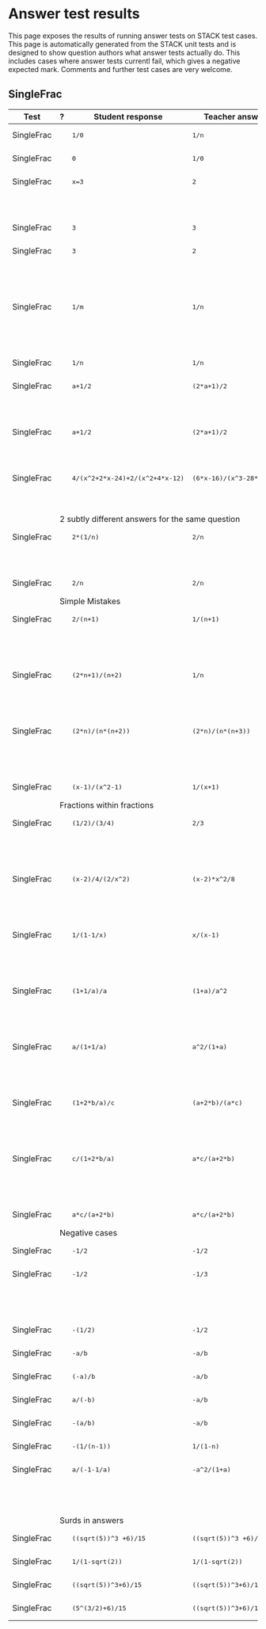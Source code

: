 # Answer test results

This page exposes the results of running answer tests on STACK test cases.  This page is automatically generated from the STACK unit tests and is designed to show question authors what answer tests actually do.  This includes cases where answer tests currentl fail, which gives a negative expected mark.  Comments and further test cases are very welcome.



<h2>SingleFrac</h2><div class="no-overflow"><table class="flexible table table-striped table-hover generaltable generalbox stacktestsuite"><thead><tr><th class="header c0" scope="col">Test<div class="commands"></div></th><th class="header c1" scope="col">?<div class="commands"></div></th><th class="header c2" scope="col">Student response<div class="commands"></div></th><th class="header c3" scope="col">Teacher answer<div class="commands"></div></th><th class="header c4" scope="col">Opt<div class="commands"></div></th><th class="header c5" scope="col">Mark<div class="commands"></div></th><th class="header c6" scope="col">Answer note<div class="commands"></div></th>
</tr></thead><tbody>
<tr class="expectedfail">
  <td class="cell c0">SingleFrac</td>
  <td class="cell c1"><span style="color:orange;"><i class="fa fa-adjust"></i></span></td>
  <td class="cell c2"><pre>1/0</pre></td>
  <td class="cell c3"><pre>1/n</pre></td>
  <td class="cell c4"></td>
  <td class="cell c5">-1</td>
  <td class="cell c6">ATSingleFrac_STACKERROR_SAns.</td>
</tr>
<tr class="expectedfail">
  <td class="cell c0">SingleFrac</td>
  <td class="cell c1"><span style="color:orange;"><i class="fa fa-adjust"></i></span></td>
  <td class="cell c2"><pre>0</pre></td>
  <td class="cell c3"><pre>1/0</pre></td>
  <td class="cell c4"></td>
  <td class="cell c5">-1</td>
  <td class="cell c6">ATSingleFrac_STACKERROR_TAns.</td>
</tr>
<tr class="pass">
  <td class="cell c0">SingleFrac</td>
  <td class="cell c1"><span style="color:green;"><i class="fa fa-check"></i></span></td>
  <td class="cell c2"><pre>x=3</pre></td>
  <td class="cell c3"><pre>2</pre></td>
  <td class="cell c4"></td>
  <td class="cell c5">0</td>
  <td class="cell c6">ATSingleFrac_SA_not_expression.</td>
</tr>
<tr class="pass">
  <td class="cell c0"><td colspan="2"></td></td>
  <td class="cell c1"><td colspan="4">Your answer should be an expression, not an equation, inequality, list, set or matrix.</td></td>
</tr>
<tr class="pass">
  <td class="cell c0">SingleFrac</td>
  <td class="cell c1"><span style="color:green;"><i class="fa fa-check"></i></span></td>
  <td class="cell c2"><pre>3</pre></td>
  <td class="cell c3"><pre>3</pre></td>
  <td class="cell c4"></td>
  <td class="cell c5">1</td>
  <td class="cell c6"></td>
</tr>
<tr class="pass">
  <td class="cell c0">SingleFrac</td>
  <td class="cell c1"><span style="color:green;"><i class="fa fa-check"></i></span></td>
  <td class="cell c2"><pre>3</pre></td>
  <td class="cell c3"><pre>2</pre></td>
  <td class="cell c4"></td>
  <td class="cell c5">0</td>
  <td class="cell c6">ATSingleFrac_ret_exp.</td>
</tr>
<tr class="pass">
  <td class="cell c0"><td colspan="2"></td></td>
  <td class="cell c1"><td colspan="4">Your answer is not algebraically equivalent to the correct answer. You must have done something wrong.</td></td>
</tr>
<tr class="pass">
  <td class="cell c0">SingleFrac</td>
  <td class="cell c1"><span style="color:green;"><i class="fa fa-check"></i></span></td>
  <td class="cell c2"><pre>1/m</pre></td>
  <td class="cell c3"><pre>1/n</pre></td>
  <td class="cell c4"></td>
  <td class="cell c5">0</td>
  <td class="cell c6">ATSingleFrac_true. ATSingleFrac_ret_exp.</td>
</tr>
<tr class="pass">
  <td class="cell c0"><td colspan="2"></td></td>
  <td class="cell c1"><td colspan="4"> Your answer is not algebraically equivalent to the correct answer. You must have done something wrong.</td></td>
</tr>
<tr class="pass">
  <td class="cell c0">SingleFrac</td>
  <td class="cell c1"><span style="color:green;"><i class="fa fa-check"></i></span></td>
  <td class="cell c2"><pre>1/n</pre></td>
  <td class="cell c3"><pre>1/n</pre></td>
  <td class="cell c4"></td>
  <td class="cell c5">1</td>
  <td class="cell c6">ATSingleFrac_true.</td>
</tr>
<tr class="pass">
  <td class="cell c0">SingleFrac</td>
  <td class="cell c1"><span style="color:green;"><i class="fa fa-check"></i></span></td>
  <td class="cell c2"><pre>a+1/2</pre></td>
  <td class="cell c3"><pre>(2*a+1)/2</pre></td>
  <td class="cell c4"></td>
  <td class="cell c5">0</td>
  <td class="cell c6">ATSingleFrac_part.</td>
</tr>
<tr class="pass">
  <td class="cell c0"><td colspan="2"></td></td>
  <td class="cell c1"><td colspan="4">Your answer needs to be a single fraction of the form <span class="filter_mathjaxloader_equation"><span class="nolink">\( {a}\over{b} \)</span></span>.</td></td>
</tr>
<tr class="pass">
  <td class="cell c0">SingleFrac</td>
  <td class="cell c1"><span style="color:green;"><i class="fa fa-check"></i></span></td>
  <td class="cell c2"><pre>a+1/2</pre></td>
  <td class="cell c3"><pre>(2*a+1)/2</pre></td>
  <td class="cell c4"></td>
  <td class="cell c5">0</td>
  <td class="cell c6">ATSingleFrac_part.</td>
</tr>
<tr class="pass">
  <td class="cell c0"><td colspan="2"></td></td>
  <td class="cell c1"><td colspan="4">Your answer needs to be a single fraction of the form <span class="filter_mathjaxloader_equation"><span class="nolink">\( {a}\over{b} \)</span></span>.</td></td>
</tr>
<tr class="pass">
  <td class="cell c0">SingleFrac</td>
  <td class="cell c1"><span style="color:green;"><i class="fa fa-check"></i></span></td>
  <td class="cell c2"><pre>4/(x^2+2*x-24)+2/(x^2+4*x-12)</pre></td>
  <td class="cell c3"><pre>(6*x-16)/(x^3-28*x+48)</pre></td>
  <td class="cell c4"></td>
  <td class="cell c5">0</td>
  <td class="cell c6">ATSingleFrac_part.</td>
</tr>
<tr class="pass">
  <td class="cell c0"><td colspan="2"></td></td>
  <td class="cell c1"><td colspan="4">Your answer needs to be a single fraction of the form <span class="filter_mathjaxloader_equation"><span class="nolink">\( {a}\over{b} \)</span></span>.</td></td>
</tr>
<tr class="notes">
  <td class="cell c0"><td colspan="6">2 subtly different answers for the same question</td></td>
</tr>
<tr class="pass">
  <td class="cell c0">SingleFrac</td>
  <td class="cell c1"><span style="color:green;"><i class="fa fa-check"></i></span></td>
  <td class="cell c2"><pre>2*(1/n)</pre></td>
  <td class="cell c3"><pre>2/n</pre></td>
  <td class="cell c4"></td>
  <td class="cell c5">0</td>
  <td class="cell c6">ATSingleFrac_part.</td>
</tr>
<tr class="pass">
  <td class="cell c0"><td colspan="2"></td></td>
  <td class="cell c1"><td colspan="4">Your answer needs to be a single fraction of the form <span class="filter_mathjaxloader_equation"><span class="nolink">\( {a}\over{b} \)</span></span>.</td></td>
</tr>
<tr class="pass">
  <td class="cell c0">SingleFrac</td>
  <td class="cell c1"><span style="color:green;"><i class="fa fa-check"></i></span></td>
  <td class="cell c2"><pre>2/n</pre></td>
  <td class="cell c3"><pre>2/n</pre></td>
  <td class="cell c4"></td>
  <td class="cell c5">1</td>
  <td class="cell c6">ATSingleFrac_true.</td>
</tr>
<tr class="notes">
  <td class="cell c0"><td colspan="6">Simple Mistakes</td></td>
</tr>
<tr class="pass">
  <td class="cell c0">SingleFrac</td>
  <td class="cell c1"><span style="color:green;"><i class="fa fa-check"></i></span></td>
  <td class="cell c2"><pre>2/(n+1)</pre></td>
  <td class="cell c3"><pre>1/(n+1)</pre></td>
  <td class="cell c4"></td>
  <td class="cell c5">0</td>
  <td class="cell c6">ATSingleFrac_true. ATSingleFrac_ret_exp.</td>
</tr>
<tr class="pass">
  <td class="cell c0"><td colspan="2"></td></td>
  <td class="cell c1"><td colspan="4"> Your answer is not algebraically equivalent to the correct answer. You must have done something wrong.</td></td>
</tr>
<tr class="pass">
  <td class="cell c0">SingleFrac</td>
  <td class="cell c1"><span style="color:green;"><i class="fa fa-check"></i></span></td>
  <td class="cell c2"><pre>(2*n+1)/(n+2)</pre></td>
  <td class="cell c3"><pre>1/n</pre></td>
  <td class="cell c4"></td>
  <td class="cell c5">0</td>
  <td class="cell c6">ATSingleFrac_true. ATSingleFrac_ret_exp.</td>
</tr>
<tr class="pass">
  <td class="cell c0"><td colspan="2"></td></td>
  <td class="cell c1"><td colspan="4"> Your answer is not algebraically equivalent to the correct answer. You must have done something wrong.</td></td>
</tr>
<tr class="pass">
  <td class="cell c0">SingleFrac</td>
  <td class="cell c1"><span style="color:green;"><i class="fa fa-check"></i></span></td>
  <td class="cell c2"><pre>(2*n)/(n*(n+2))</pre></td>
  <td class="cell c3"><pre>(2*n)/(n*(n+3))</pre></td>
  <td class="cell c4"></td>
  <td class="cell c5">0</td>
  <td class="cell c6">ATSingleFrac_true. ATSingleFrac_ret_exp.</td>
</tr>
<tr class="pass">
  <td class="cell c0"><td colspan="2"></td></td>
  <td class="cell c1"><td colspan="4"> Your answer is not algebraically equivalent to the correct answer. You must have done something wrong.</td></td>
</tr>
<tr class="pass">
  <td class="cell c0">SingleFrac</td>
  <td class="cell c1"><span style="color:green;"><i class="fa fa-check"></i></span></td>
  <td class="cell c2"><pre>(x-1)/(x^2-1)</pre></td>
  <td class="cell c3"><pre>1/(x+1)</pre></td>
  <td class="cell c4"></td>
  <td class="cell c5">1</td>
  <td class="cell c6">ATSingleFrac_true.</td>
</tr>
<tr class="notes">
  <td class="cell c0"><td colspan="6">Fractions within fractions</td></td>
</tr>
<tr class="pass">
  <td class="cell c0">SingleFrac</td>
  <td class="cell c1"><span style="color:green;"><i class="fa fa-check"></i></span></td>
  <td class="cell c2"><pre>(1/2)/(3/4)</pre></td>
  <td class="cell c3"><pre>2/3</pre></td>
  <td class="cell c4"></td>
  <td class="cell c5">0</td>
  <td class="cell c6">ATSingleFrac_div.</td>
</tr>
<tr class="pass">
  <td class="cell c0"><td colspan="2"></td></td>
  <td class="cell c1"><td colspan="4">Your answer contains fractions within fractions. You need to clear these and write your answer as a single fraction.</td></td>
</tr>
<tr class="pass">
  <td class="cell c0">SingleFrac</td>
  <td class="cell c1"><span style="color:green;"><i class="fa fa-check"></i></span></td>
  <td class="cell c2"><pre>(x-2)/4/(2/x^2)</pre></td>
  <td class="cell c3"><pre>(x-2)*x^2/8</pre></td>
  <td class="cell c4"></td>
  <td class="cell c5">0</td>
  <td class="cell c6">ATSingleFrac_div.</td>
</tr>
<tr class="pass">
  <td class="cell c0"><td colspan="2"></td></td>
  <td class="cell c1"><td colspan="4">Your answer contains fractions within fractions. You need to clear these and write your answer as a single fraction.</td></td>
</tr>
<tr class="pass">
  <td class="cell c0">SingleFrac</td>
  <td class="cell c1"><span style="color:green;"><i class="fa fa-check"></i></span></td>
  <td class="cell c2"><pre>1/(1-1/x)</pre></td>
  <td class="cell c3"><pre>x/(x-1)</pre></td>
  <td class="cell c4"></td>
  <td class="cell c5">0</td>
  <td class="cell c6">ATSingleFrac_div.</td>
</tr>
<tr class="pass">
  <td class="cell c0"><td colspan="2"></td></td>
  <td class="cell c1"><td colspan="4">Your answer contains fractions within fractions. You need to clear these and write your answer as a single fraction.</td></td>
</tr>
<tr class="pass">
  <td class="cell c0">SingleFrac</td>
  <td class="cell c1"><span style="color:green;"><i class="fa fa-check"></i></span></td>
  <td class="cell c2"><pre>(1+1/a)/a</pre></td>
  <td class="cell c3"><pre>(1+a)/a^2</pre></td>
  <td class="cell c4"></td>
  <td class="cell c5">0</td>
  <td class="cell c6">ATSingleFrac_div.</td>
</tr>
<tr class="pass">
  <td class="cell c0"><td colspan="2"></td></td>
  <td class="cell c1"><td colspan="4">Your answer contains fractions within fractions. You need to clear these and write your answer as a single fraction.</td></td>
</tr>
<tr class="pass">
  <td class="cell c0">SingleFrac</td>
  <td class="cell c1"><span style="color:green;"><i class="fa fa-check"></i></span></td>
  <td class="cell c2"><pre>a/(1+1/a)</pre></td>
  <td class="cell c3"><pre>a^2/(1+a)</pre></td>
  <td class="cell c4"></td>
  <td class="cell c5">0</td>
  <td class="cell c6">ATSingleFrac_div.</td>
</tr>
<tr class="pass">
  <td class="cell c0"><td colspan="2"></td></td>
  <td class="cell c1"><td colspan="4">Your answer contains fractions within fractions. You need to clear these and write your answer as a single fraction.</td></td>
</tr>
<tr class="pass">
  <td class="cell c0">SingleFrac</td>
  <td class="cell c1"><span style="color:green;"><i class="fa fa-check"></i></span></td>
  <td class="cell c2"><pre>(1+2*b/a)/c</pre></td>
  <td class="cell c3"><pre>(a+2*b)/(a*c)</pre></td>
  <td class="cell c4"></td>
  <td class="cell c5">0</td>
  <td class="cell c6">ATSingleFrac_div.</td>
</tr>
<tr class="pass">
  <td class="cell c0"><td colspan="2"></td></td>
  <td class="cell c1"><td colspan="4">Your answer contains fractions within fractions. You need to clear these and write your answer as a single fraction.</td></td>
</tr>
<tr class="pass">
  <td class="cell c0">SingleFrac</td>
  <td class="cell c1"><span style="color:green;"><i class="fa fa-check"></i></span></td>
  <td class="cell c2"><pre>c/(1+2*b/a)</pre></td>
  <td class="cell c3"><pre>a*c/(a+2*b)</pre></td>
  <td class="cell c4"></td>
  <td class="cell c5">0</td>
  <td class="cell c6">ATSingleFrac_div.</td>
</tr>
<tr class="pass">
  <td class="cell c0"><td colspan="2"></td></td>
  <td class="cell c1"><td colspan="4">Your answer contains fractions within fractions. You need to clear these and write your answer as a single fraction.</td></td>
</tr>
<tr class="pass">
  <td class="cell c0">SingleFrac</td>
  <td class="cell c1"><span style="color:green;"><i class="fa fa-check"></i></span></td>
  <td class="cell c2"><pre>a*c/(a+2*b)</pre></td>
  <td class="cell c3"><pre>a*c/(a+2*b)</pre></td>
  <td class="cell c4"></td>
  <td class="cell c5">1</td>
  <td class="cell c6">ATSingleFrac_true.</td>
</tr>
<tr class="notes">
  <td class="cell c0"><td colspan="6">Negative cases</td></td>
</tr>
<tr class="pass">
  <td class="cell c0">SingleFrac</td>
  <td class="cell c1"><span style="color:green;"><i class="fa fa-check"></i></span></td>
  <td class="cell c2"><pre>-1/2</pre></td>
  <td class="cell c3"><pre>-1/2</pre></td>
  <td class="cell c4"></td>
  <td class="cell c5">1</td>
  <td class="cell c6">ATSingleFrac_true.</td>
</tr>
<tr class="pass">
  <td class="cell c0">SingleFrac</td>
  <td class="cell c1"><span style="color:green;"><i class="fa fa-check"></i></span></td>
  <td class="cell c2"><pre>-1/2</pre></td>
  <td class="cell c3"><pre>-1/3</pre></td>
  <td class="cell c4"></td>
  <td class="cell c5">0</td>
  <td class="cell c6">ATSingleFrac_true. ATSingleFrac_ret_exp.</td>
</tr>
<tr class="pass">
  <td class="cell c0"><td colspan="2"></td></td>
  <td class="cell c1"><td colspan="4"> Your answer is not algebraically equivalent to the correct answer. You must have done something wrong.</td></td>
</tr>
<tr class="pass">
  <td class="cell c0">SingleFrac</td>
  <td class="cell c1"><span style="color:green;"><i class="fa fa-check"></i></span></td>
  <td class="cell c2"><pre>-(1/2)</pre></td>
  <td class="cell c3"><pre>-1/2</pre></td>
  <td class="cell c4"></td>
  <td class="cell c5">1</td>
  <td class="cell c6">ATSingleFrac_true.</td>
</tr>
<tr class="pass">
  <td class="cell c0">SingleFrac</td>
  <td class="cell c1"><span style="color:green;"><i class="fa fa-check"></i></span></td>
  <td class="cell c2"><pre>-a/b</pre></td>
  <td class="cell c3"><pre>-a/b</pre></td>
  <td class="cell c4"></td>
  <td class="cell c5">1</td>
  <td class="cell c6">ATSingleFrac_true.</td>
</tr>
<tr class="pass">
  <td class="cell c0">SingleFrac</td>
  <td class="cell c1"><span style="color:green;"><i class="fa fa-check"></i></span></td>
  <td class="cell c2"><pre>(-a)/b</pre></td>
  <td class="cell c3"><pre>-a/b</pre></td>
  <td class="cell c4"></td>
  <td class="cell c5">1</td>
  <td class="cell c6">ATSingleFrac_true.</td>
</tr>
<tr class="pass">
  <td class="cell c0">SingleFrac</td>
  <td class="cell c1"><span style="color:green;"><i class="fa fa-check"></i></span></td>
  <td class="cell c2"><pre>a/(-b)</pre></td>
  <td class="cell c3"><pre>-a/b</pre></td>
  <td class="cell c4"></td>
  <td class="cell c5">1</td>
  <td class="cell c6">ATSingleFrac_true.</td>
</tr>
<tr class="pass">
  <td class="cell c0">SingleFrac</td>
  <td class="cell c1"><span style="color:green;"><i class="fa fa-check"></i></span></td>
  <td class="cell c2"><pre>-(a/b)</pre></td>
  <td class="cell c3"><pre>-a/b</pre></td>
  <td class="cell c4"></td>
  <td class="cell c5">1</td>
  <td class="cell c6">ATSingleFrac_true.</td>
</tr>
<tr class="pass">
  <td class="cell c0">SingleFrac</td>
  <td class="cell c1"><span style="color:green;"><i class="fa fa-check"></i></span></td>
  <td class="cell c2"><pre>-(1/(n-1))</pre></td>
  <td class="cell c3"><pre>1/(1-n)</pre></td>
  <td class="cell c4"></td>
  <td class="cell c5">1</td>
  <td class="cell c6">ATSingleFrac_true.</td>
</tr>
<tr class="pass">
  <td class="cell c0">SingleFrac</td>
  <td class="cell c1"><span style="color:green;"><i class="fa fa-check"></i></span></td>
  <td class="cell c2"><pre>a/(-1-1/a)</pre></td>
  <td class="cell c3"><pre>-a^2/(1+a)</pre></td>
  <td class="cell c4"></td>
  <td class="cell c5">0</td>
  <td class="cell c6">ATSingleFrac_div.</td>
</tr>
<tr class="pass">
  <td class="cell c0"><td colspan="2"></td></td>
  <td class="cell c1"><td colspan="4">Your answer contains fractions within fractions. You need to clear these and write your answer as a single fraction.</td></td>
</tr>
<tr class="notes">
  <td class="cell c0"><td colspan="6">Surds in answers</td></td>
</tr>
<tr class="pass">
  <td class="cell c0">SingleFrac</td>
  <td class="cell c1"><span style="color:green;"><i class="fa fa-check"></i></span></td>
  <td class="cell c2"><pre>((sqrt(5))^3 +6)/15</pre></td>
  <td class="cell c3"><pre>((sqrt(5))^3 +6)/15</pre></td>
  <td class="cell c4"></td>
  <td class="cell c5">1</td>
  <td class="cell c6">ATSingleFrac_true.</td>
</tr>
<tr class="pass">
  <td class="cell c0">SingleFrac</td>
  <td class="cell c1"><span style="color:green;"><i class="fa fa-check"></i></span></td>
  <td class="cell c2"><pre>1/(1-sqrt(2))</pre></td>
  <td class="cell c3"><pre>1/(1-sqrt(2))</pre></td>
  <td class="cell c4"></td>
  <td class="cell c5">1</td>
  <td class="cell c6">ATSingleFrac_true.</td>
</tr>
<tr class="pass">
  <td class="cell c0">SingleFrac</td>
  <td class="cell c1"><span style="color:green;"><i class="fa fa-check"></i></span></td>
  <td class="cell c2"><pre>((sqrt(5))^3+6)/15</pre></td>
  <td class="cell c3"><pre>((sqrt(5))^3+6)/15</pre></td>
  <td class="cell c4"></td>
  <td class="cell c5">1</td>
  <td class="cell c6">ATSingleFrac_true.</td>
</tr>
<tr class="pass">
  <td class="cell c0">SingleFrac</td>
  <td class="cell c1"><span style="color:green;"><i class="fa fa-check"></i></span></td>
  <td class="cell c2"><pre>(5^(3/2)+6)/15</pre></td>
  <td class="cell c3"><pre>((sqrt(5))^3+6)/15</pre></td>
  <td class="cell c4"></td>
  <td class="cell c5">1</td>
  <td class="cell c6">ATSingleFrac_true.</td>
</tr></tbody></table></div>